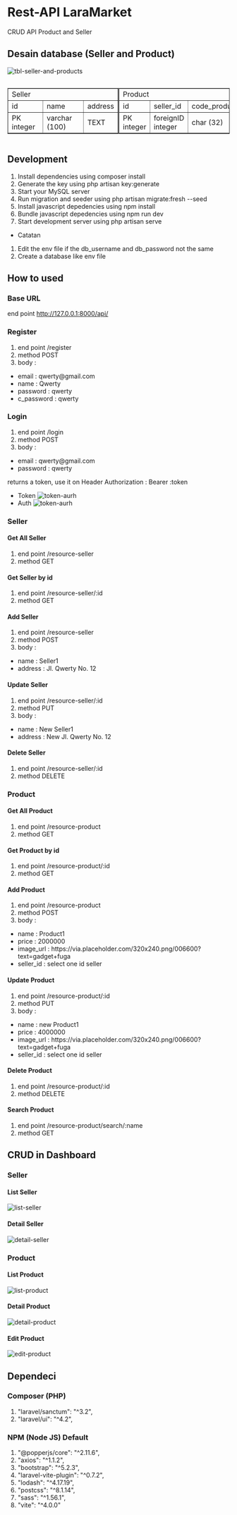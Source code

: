 # Rest-API LaraMarket

CRUD API Product and Seller

## Desain database (Seller and Product)

![tbl-seller-and-products](/example/lara-market.png)

<div style="display: flex">
    <table border="1">
        <tr>
            <td colspan="3">Seller</td>
        </tr>
        <tr>
            <td>id</td>
            <td>name</td>
            <td>address</td>
        </tr>
        <tr>
            <td>PK integer</td>
            <td>varchar (100)</td>
            <td>TEXT</td>
        </tr>
    </table>
    <table border="1">
        <tr>
            <td colspan="6">Product</td>
        </tr>
        <tr>
            <td>id</td>
            <td>seller_id</td>
            <td>code_product</td>
            <td>name</td>
            <td>price</td>
            <td>image_url</td>
        </tr>
        <tr>
            <td>PK integer</td>
            <td>foreignID integer</td>
            <td>char (32)</td>
            <td>varchar (100)</td>
            <td>integer</td>
            <td>TEXT</td>
        </tr>
    </table>
</div>

## Development

1. Install dependencies using composer install
2. Generate the key using php artisan key:generate
3. Start your MySQL server
4. Run migration and seeder using php artisan migrate:fresh --seed
5. Install javascript depedencies using npm install
6. Bundle javascript depedencies using npm run dev
7. Start development server using php artisan serve

-   Catatan

1. Edit the env file if the db_username and db_password not the same
2. Create a database like env file

## How to used

### Base URL

end point http://127.0.0.1:8000/api/

### Register

1.  end point /register
2.  method POST
3.  body :

<ul>
    <li>email : qwerty@gmail.com</li>
    <li>name : Qwerty</li>
    <li>password : qwerty</li>
    <li>c_password : qwerty</li>
</ul>

### Login

1.  end point /login
2.  method POST
3.  body :

<ul>
    <li>email : qwerty@gmail.com</li>
    <li>password : qwerty</li>
</ul>

returns a token, use it on Header Authorization : Bearer :token

-   Token
    ![token-aurh](/example/token_auth.png)
-   Auth
    ![token-aurh](/example/header_auth.png)

<!-- Seller Start -->

### Seller

#### Get All Seller

1.  end point /resource-seller
2.  method GET

#### Get Seller by id

1.  end point /resource-seller/:id
2.  method GET

#### Add Seller

1.  end point /resource-seller
2.  method POST
3.  body :

<ul>
    <li>name : Seller1</li>
    <li>address : Jl. Qwerty No. 12</li>
</ul>

#### Update Seller

1.  end point /resource-seller/:id
2.  method PUT
3.  body :

<ul>
    <li>name : New Seller1</li>
    <li>address : New Jl. Qwerty No. 12</li>
</ul>

#### Delete Seller

1.  end point /resource-seller/:id
2.  method DELETE

<!-- Seller End -->

<!-- Product Start -->

### Product

#### Get All Product

1.  end point /resource-product
2.  method GET

#### Get Product by id

1.  end point /resource-product/:id
2.  method GET

#### Add Product

1.  end point /resource-product
2.  method POST
3.  body :

<ul>
    <li>name : Product1</li>
    <li>price : 2000000</li>
    <li>image_url : https://via.placeholder.com/320x240.png/006600?text=gadget+fuga</li>
    <li>seller_id : select one id seller </li>
</ul>

#### Update Product

1.  end point /resource-product/:id
2.  method PUT
3.  body :

<ul>
    <li>name : new Product1</li>
    <li>price : 4000000</li>
    <li>image_url : https://via.placeholder.com/320x240.png/006600?text=gadget+fuga</li>
    <li>seller_id : select one id seller </li>
</ul>

#### Delete Product

1.  end point /resource-product/:id
2.  method DELETE

#### Search Product

1.  end point /resource-product/search/:name
2.  method GET

<!-- Product End -->

<!-- CRUD -->

## CRUD in Dashboard

### Seller

#### List Seller

![list-seller](/example/Screenshot_16.png)

#### Detail Seller

![detail-seller](/example/Screenshot_17.png)

### Product

#### List Product

![list-product](/example/Screenshot_15.png)

#### Detail Product

![detail-product](/example/Screenshot_18.png)

#### Edit Product

![edit-product](/example/Screenshot_19.png)

## Dependeci

### Composer (PHP)

1. "laravel/sanctum": "^3.2",
2. "laravel/ui": "^4.2",

### NPM (Node JS) Default

1. "@popperjs/core": "^2.11.6",
2. "axios": "^1.1.2",
3. "bootstrap": "^5.2.3",
4. "laravel-vite-plugin": "^0.7.2",
5. "lodash": "^4.17.19",
6. "postcss": "^8.1.14",
7. "sass": "^1.56.1",
8. "vite": "^4.0.0"
